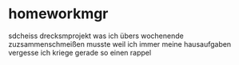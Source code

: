 # homeworkmgr
sdcheiss drecksmprojekt was ich übers wochenende zuzsammenschmeißen musste weil ich immer meine hausaufgaben vergesse ich kriege gerade so einen rappel
